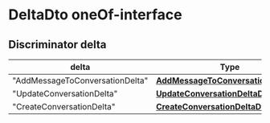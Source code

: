
# DeltaDto oneOf-interface

## Discriminator delta

delta  | Type          |
----------------- | ------------- |
"AddMessageToConversationDelta" | [**AddMessageToConversationDeltaDto**](AddMessageToConversationDeltaDto.md) |
"UpdateConversationDelta" | [**UpdateConversationDeltaDto**](UpdateConversationDeltaDto.md) |
"CreateConversationDelta" | [**CreateConversationDeltaDto**](CreateConversationDeltaDto.md) |


